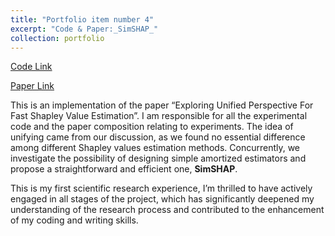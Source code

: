 ```yaml
---
title: "Portfolio item number 4"
excerpt: "Code & Paper:_SimSHAP_"
collection: portfolio
---
```


[Code Link]()

[Paper Link]()

This is an implementation of the paper “Exploring Unified Perspective For Fast Shapley Value Estimation”. I am responsible for all the experimental code and the paper composition relating to experiments. The idea of unifying came from our discussion, as we found no essential difference among different Shapley values estimation methods. Concurrently, we investigate the possibility of designing simple amortized estimators and propose a straightforward and efficient one, **SimSHAP**. 

This is my first scientific research experience, I’m thrilled to have actively engaged in all stages of the project, which has significantly deepened my understanding of the research process and contributed to the enhancement of my coding and writing skills.
